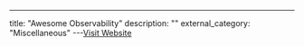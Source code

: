 ---
title: "Awesome Observability"
description: ""
external_category: "Miscellaneous"
---[Visit Website](https://github.com/adriannovegil/awesome-observability)

